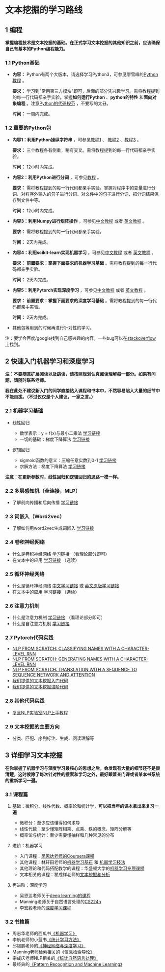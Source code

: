 # 文本挖掘的学习路线

## 1 编程
**掌握编程技术是文本挖掘的基础。在正式学习文本挖掘的其他知识之前，应该确保自己有基本的Python编程能力。**

### 1.1 Python基础

* **内容：** Python有两个大版本，请选择学习Python3，可参见廖雪峰的[Python教程](https://www.liaoxuefeng.com/wiki/0014316089557264a6b348958f449949df42a6d3a2e542c000) 。
   
  **要求：** 学习到"常用第三方模块"即可，后面的部分凭兴趣学习。需将教程提到的每一行代码都亲手实验，掌握**如何运行Python** 、**python的特性** 和**面向对象编程** 。注意[Python的代码规范](https://zh-google-styleguide.readthedocs.io/en/latest/google-python-styleguide/) ，不要写的太丑。

  **时间：** 一周内完成。

### 1.2 重要的Python包

* **内容1：利用Python操纵字符串** ，可参见[教程1](https://www.jianshu.com/p/b758332c44bb) 、 [教程2](https://www.jiqizhixin.com/articles/2020-02-28-2)  、[教程3](https://www.runoob.com/python/python-strings.html) 。
   
  **要求：** 三个教程各有侧重，稍有交叉。需将教程提到的每一行代码都亲手实验。

  **时间：** 12小时内完成。

* **内容2：利用Python进行分词** ，可参见[教程](https://github.com/fxsjy/jieba) 。
   
  **要求：** 需将教程提到的每一行代码都亲手实验。掌握对程序中的变量进行分词、对程序外输入的句子进行分词、对文件中的句子进行分词、把分词结果保存到文件中等。

  **时间：** 12小时内完成。

* **内容3：利用Numpy进行矩阵操作** ，可参见[中文教程](https://blog.csdn.net/xiaoxiangzi222/article/details/53084336) 或者 [英文教程](https://docs.scipy.org/doc/numpy/user/quickstart.html) 。
   
  **要求：** 需将教程提到的每一行代码都亲手实验。

  **时间：** 2天内完成。

* **内容4：利用scikit-learn实现机器学习** ，可参见[中文教程](https://sklearn.apachecn.org/#/docs/master/51) 或者 [英文教程](https://scikit-learn.org/stable/tutorial/index.html) 。
   
  **要求：** **前置要求：掌握下面要求的机器学习基础** 。需将教程提到的每一行代码都亲手实验。

  **时间：** 2天内完成。

* **内容5：利用Pytorch实现深度学习** ，可参见[中文教程](https://www.w3cschool.cn/pytorch/pytorch-5ubt3bby.html) 或者 [英文教程](https://pytorch.org/tutorials/beginner/basics/intro.html) 。
   
  **要求：** **前置要求：掌握下面要求的深度学习基础** 。需将教程提到的每一行代码都亲手实验。

  **时间：** 2天内完成。

* 其他包等用到的时候再进行针对性的学习。

[comment]: <> (5. 学习利用pandas做数据的统计分析。直接跟着[野鸡教程]&#40;https://blog.csdn.net/Yan_Joy/article/details/78095115&#41; 或者[专业教程]&#40;http://pandas.pydata.org/pandas-docs/stable/tutorials.html&#41; 做。（练习时间不超过2天）。)

注：要学会百度/google找到自己感兴趣的内容。一些bug可以在[stackoverflow](https://stackoverflow.com/) 上找到。

## 2 快速入门机器学习和深度学习

**注：不要随意扩展阅读以及跳读，请按照规划认真阅读理解每一部分。如果有问题，请随时联系老师。**

**我在此处不建议新入门的同学直接钻入课程和书本中，不然容易陷入大量的细节中不能自拔。（不过仅仅是个人建议，一家之言。）**

### 2.1 机器学习基础
* 线性回归
  * 数学表示：y = f(x)与最小二乘法 [学习链接](https://zhuanlan.zhihu.com/p/72513104)
  * 一切的基础：梯度下降算法 [学习链接](https://www.cnblogs.com/byrans/p/4700202.html)

* 逻辑回归
  * sigmoid函数的意义：压缩任意实数到0-1 [学习链接](https://zhuanlan.zhihu.com/p/28408516)
  * 求解方法：梯度下降算法 [学习链接](https://zhuanlan.zhihu.com/p/44591359)

**注意：在更新参数时，线性回归和逻辑回归的思路一模一样。**

### 2.2 多层感知机（全连接，MLP）
* 了解前向传播和后向传播 [学习链接](https://zhuanlan.zhihu.com/p/23937778)

### 2.3 词嵌入（Word2vec）
* 了解如何用word2vec生成词嵌入 [学习链接](https://blog.csdn.net/qq_44015059/article/details/105601082)

### 2.4 卷积神经网络
* 什么是卷积神经网络 [学习链接](https://zhuanlan.zhihu.com/p/44464548) （看理论部分即可）
* 在文本中的应用 [学习链接](https://zhuanlan.zhihu.com/p/44614213) （选读）

### 2.5 循环神经网络
* 什么是循环神经网络 [中文学习链接](https://zhuanlan.zhihu.com/p/42717426) 或 [英文原版学习链接](https://colah.github.io/posts/2015-08-Understanding-LSTMs/)
* 在文本中的应用 [学习链接](https://zhuanlan.zhihu.com/p/25928551) （选读）

### 2.6 注意力机制
* 什么是注意力机制 [学习链接](https://zhuanlan.zhihu.com/p/67909876) （看理论部分即可）
* 什么是自注意力机制 [学习链接](https://zhuanlan.zhihu.com/p/484524337)

### 2.7 Pytorch代码实践
* [NLP FROM SCRATCH: CLASSIFYING NAMES WITH A CHARACTER-LEVEL RNN](https://pytorch.org/tutorials/intermediate/char_rnn_classification_tutorial.html)
* [NLP FROM SCRATCH: GENERATING NAMES WITH A CHARACTER-LEVEL RNN](https://pytorch.org/tutorials/intermediate/char_rnn_generation_tutorial.html)
* [NLP FROM SCRATCH: TRANSLATION WITH A SEQUENCE TO SEQUENCE NETWORK AND ATTENTION](https://pytorch.org/tutorials/intermediate/seq2seq_translation_tutorial.html)
* [我们提供的文本挖掘入门代码](https://github.com/ECNU-Text-Computing/Text-Mining-Start)
* [我们提供的文本挖掘进阶代码](https://github.com/ECNU-Text-Computing/Text-Mining)

### 2.8 其他代码实践
* [复旦NLP实验室NLP上手教程](https://github.com/FudanNLP/nlp-beginner)

### 2.9 文本挖掘的主要方向
* 分类、匹配、序列标注、生成、阅读理解等

## 3 详细学习文本挖掘

**在你掌握了机器学习与深度学习最核心的思想之后，会发现有大量的细节还不是很清楚，这时候除了每次针对性的搜索和学习之外，最好跟着某门课或者某本书系统的重新学习一遍。**

### 3.1 课程篇
1. 基础：微积分、线性代数、概率论和统计学，**可以把当年的课本拿出来复习一遍**
   * 微积分：至少应该懂得如何求导
   * 线性代数：至少懂矩阵相乘、点乘、秩的概念、矩阵分解等
   * 概率论与统计：至少需要懂抽样和几种常见的分布

2. 进阶：机器学习
   * 入门课程：[吴恩达老师的Coursera课程](https://www.bilibili.com/video/BV164411b7dx)
   * 其他课程：林轩田老师的[机器学习基石](https://www.bilibili.com/video/av1624332) 和 [机器学习技法](https://www.bilibili.com/video/av12469267)
   * 其他理论和代码搭配教学的课程：华盛顿大学的[机器学习专项课程](https://www.bilibili.com/video/BV1LW411B7uB)
   * 文本相关的课程：翟成祥老师的[文本挖掘和分析](https://www.bilibili.com/video/BV1Ci4y1u7Qw)
   
3. 再进阶：深度学习
   * 吴恩达老师关于[deep learning的课程](https://www.bilibili.com/video/BV16r4y1Y7jv)
   * Manning老师关于自然语言处理的[CS224n](https://www.bilibili.com/video/av13383754)
   * 李宏毅老师的[深度学习课程](https://www.bilibili.com/video/BV1Wv411h7kN) 

### 3.2 书籍篇
* 周志华老师的西瓜书[《机器学习》](https://item.jd.com/11867803.html)
* 李航老师的小蓝书[《统计学习方法》](https://item.jd.com/12385906.html)
* 邱锡鹏老师的[《神经网络与深度学习》](https://nndl.github.io/)
* Manning老师检索相关的[《信息检索导论》](https://item.jd.com/12554083.html)
* 宗成庆老师NLP相关的[《统计自然语言处理》](https://item.jd.com/12646701.html)
* 最经典的[《Pattern Recognition and Machine Learning》](https://item.jd.com/63186422373.html)
